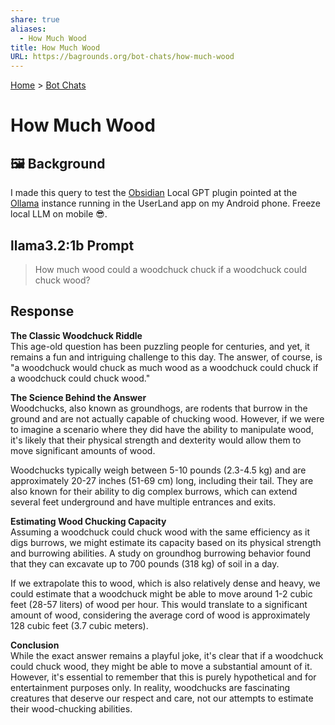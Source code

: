 ```yaml
---
share: true
aliases:
  - How Much Wood
title: How Much Wood
URL: https://bagrounds.org/bot-chats/how-much-wood
---
```

[Home](../index.md) > [Bot Chats](./index.md)  
# How Much Wood  
## 🖼️ Background  
I made this query to test the [Obsidian](../software/obsidian.md) Local GPT plugin pointed at the [Ollama](../software/ollama.md) instance running in the UserLand app on my Android phone. Freeze local LLM on mobile 😎.  
  
## llama3.2:1b Prompt  
> How much wood could a woodchuck chuck if a woodchuck could chuck wood?  
  
## Response  
**The Classic Woodchuck Riddle**  
This age-old question has been puzzling people for centuries, and yet, it remains a fun and intriguing challenge to this day. The answer, of course, is "a woodchuck would chuck as much wood as a woodchuck could chuck if a woodchuck could chuck wood."  
  
**The Science Behind the Answer**  
Woodchucks, also known as groundhogs, are rodents that burrow in the ground and are not actually capable of chucking wood. However, if we were to imagine a scenario where they did have the ability to manipulate wood, it's likely that their physical strength and dexterity would allow them to move significant amounts of wood.  
  
Woodchucks typically weigh between 5-10 pounds (2.3-4.5 kg) and are approximately 20-27 inches (51-69 cm) long, including their tail. They are also known for their ability to dig complex burrows, which can extend several feet underground and have multiple entrances and exits.  
  
**Estimating Wood Chucking Capacity**  
Assuming a woodchuck could chuck wood with the same efficiency as it digs burrows, we might estimate its capacity based on its physical strength and burrowing abilities. A study on groundhog burrowing behavior found that they can excavate up to 700 pounds (318 kg) of soil in a day.  
  
If we extrapolate this to wood, which is also relatively dense and heavy, we could estimate that a woodchuck might be able to move around 1-2 cubic feet (28-57 liters) of wood per hour. This would translate to a significant amount of wood, considering the average cord of wood is approximately 128 cubic feet (3.7 cubic meters).  
  
**Conclusion**  
While the exact answer remains a playful joke, it's clear that if a woodchuck could chuck wood, they might be able to move a substantial amount of it. However, it's essential to remember that this is purely hypothetical and for entertainment purposes only. In reality, woodchucks are fascinating creatures that deserve our respect and care, not our attempts to estimate their wood-chucking abilities.  
